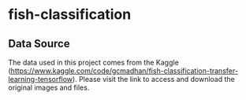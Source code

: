 # fish-classification
## Data Source

The data used in this project comes from the Kaggle (https://www.kaggle.com/code/gcmadhan/fish-classification-transfer-learning-tensorflow). Please visit the link to access and download the original images and files.
